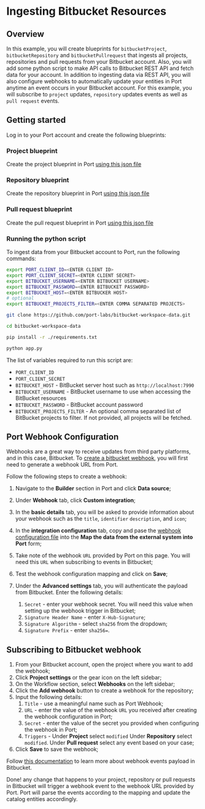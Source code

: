 # Ingesting Bitbucket Resources


## Overview

In this example, you will create blueprints for `bitbucketProject`, `bitbucketRepository` and `bitbucketPullrequest` that ingests all projects, repositories and pull requests from your Bitbucket account. Also, you will add some python script to make API calls to Bitbucket REST API and fetch data for your account. In addition to ingesting data via REST API, you will also configure webhooks to automatically update your entities in Port anytime an event occurs in your Bitbucket account. For this example, you will subscribe to `project` updates, `repository` updates events as well as `pull request` events.

## Getting started

Log in to your Port account and create the following blueprints:

### Project blueprint
Create the project blueprint in Port [using this json file](./resources/project.json)

### Repository blueprint
Create the repository blueprint in Port [using this json file](./resources/repository.json)

### Pull request blueprint
Create the pull request blueprint in Port [using this json file](./resources/pullrequest.json)


### Running the python script

To ingest data from your Bitbucket account to Port, run the following commands: 

```bash
export PORT_CLIENT_ID=<ENTER CLIENT ID>
export PORT_CLIENT_SECRET=<ENTER CLIENT SECRET>
export BITBUCKET_USERNAME=<ENTER BITBUCKET USERNAME>
export BITBUCKET_PASSWORD=<ENTER BITBUCKET PASSWORD>
export BITBUCKET_HOST=<ENTER BITBUCKER HOST>
# optional
export BITBUCKET_PROJECTS_FILTER=<ENTER COMMA SEPARATED PROJECTS>

git clone https://github.com/port-labs/bitbucket-workspace-data.git

cd bitbucket-workspace-data

pip install -r ./requirements.txt

python app.py
```

The list of variables required to run this script are:
- `PORT_CLIENT_ID`
- `PORT_CLIENT_SECRET`
- `BITBUCKET_HOST` - BitBucket server host such as `http://localhost:7990`
- `BITBUCKET_USERNAME` - BitBucket username to use when accessing the BitBucket resources
- `BITBUCKET_PASSWORD` - BitBucket account password
- `BITBUCKET_PROJECTS_FILTER` - An optional comma separated list of BitBucket projects to filter. If not provided, all projects will be fetched.


## Port Webhook Configuration

Webhooks are a great way to receive updates from third party platforms, and in this case, Bitbucket. To [create a bitbucket webhook](https://confluence.atlassian.com/bitbucketserver/manage-webhooks-938025878.html), you will first need to generate a webhook URL from Port.

Follow the following steps to create a webhook:
1. Navigate to the **Builder** section in Port and click **Data source**;
2. Under **Webhook** tab, click **Custom integration**;
3. In the **basic details** tab, you will be asked to provide information about your webhook such as the `title`, `identifier` `description`, and `icon`;
4. In the **integration configuration** tab, copy and pase the [webhook configuration file](./resources/webhook_configuration.json) into the **Map the data from the external system into Port** form;
5. Take note of the webhook `URL` provided by Port on this page. You will need this `URL` when subscribing to events in Bitbucket;

6. Test the webhook configuration mapping and click on **Save**;
7. Under the **Advanced settings** tab, you will authenticate the payload from Bitbucket. Enter the following details:
    1. `Secret` - enter your webhook secret. You will need this value when setting up the webhook trigger in Bitbucket;
    2. `Signature Header Name` - enter `X-Hub-Signature`;
    3. `Signature Algorithm` - select `sha256` from the dropdown;
    4. `Signature Prefix` - enter `sha256=`.


## Subscribing to Bitbucket webhook
1. From your Bitbucket account, open the project where you want to add the webhook;
2. Click **Project settings** or the gear icon on the left sidebar;
3. On the Workflow section, select **Webhooks** on the left sidebar;
4. Click the **Add webhook** button to create a webhook for the repository; 
5. Input the following details:
    1. `Title` - use a meaningful name such as Port Webhook;
    2. `URL` - enter the value of the webhook `URL` you received after creating the webhook configuration in Port;
    3. `Secret` - enter the value of the secret you provided when configuring the webhook in Port;
    4.  `Triggers` - Under **Project** select `modified` Under **Repository** select `modified`. Under **Pull request** select any event based on your case;
6. Click **Save** to save the webhook;

Follow [this documentation](https://confluence.atlassian.com/bitbucketserver/event-payload-938025882.html) to learn more about webhook events payload in Bitbucket.

Done! any change that happens to your project, repository or pull requests in Bitbucket will trigger a webhook event to the webhook URL provided by Port. Port will parse the events according to the mapping and update the catalog entities accordingly.
